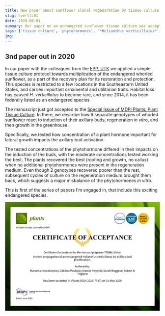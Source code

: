 ```yaml
---
title: New paper about sunflower clonal regenaration by tissue culture
slug: hverttc01
date: 2020-06-01
summary: Our paper on an endangered sunflower tissue culture was accepted to MDPI Plants.
tags: ['tissue culture', 'phytohormones', '*Helianthus verticillatus*', 'endangered species', 'whorled sunflower', 'axillary buds', 'clonal regeneration']
img:
---
```


## 3nd paper out in 2020

In our paper with the colleagues from the [EPP, UTK](htpps://epp.tennessee.edu) we applied a simple tissue culture protocol towards multiplication of the endangered whorled sunflower, as a part of the recovery plan for its restoration and protection. This species is restricted to a few locations in the Southeastern United States, and carries important ornamental and utilitarian traits. Habitat loss has caused *H. verticillatus* to become rare, and since 2014, it has been federally listed as an endangered species.

The manuscript just got accepted to the [Special Issue of MDPI Plants: Plant Tissue Culture](https://https://www.mdpi.com/journal/plants/special_issues/plant_tissue_culture). In there, we describe how 6 separate genotypes of whorled sunflower react to induction of their axillary buds, regeneration *in vitro*, and then growth in the greenhouse. 

Specifically, we tested how concentration of a plant hormone important for lateral growth impacts the axillary bud activation.

The tested concentrations of the phytohormone differed in their impacts on the induction of the buds, with the moderate concentrations tested working the best. The plants recovered the best (rooting and growth, no callus) when no additional phytohormones were present in the regeneration medium. Even though 2 genotypes recovered poorer than the rest, subsequent cycles of culture on the regeneration medium brought them back, which suggests a major misbalance of the phytohormones *in vitro*.

This is first of the series of papers I'm engaged in, that include this exciting endangered species.

 ![accepted](./PaperAcceptance.jpg "Our paper got accepted!!!")